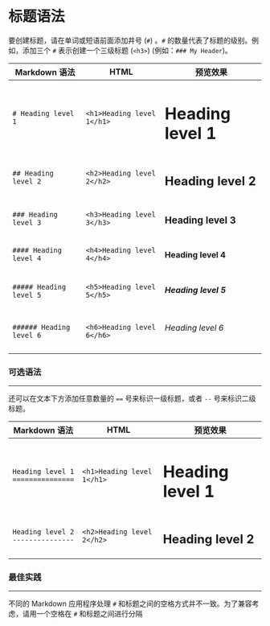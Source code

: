 # 标题语法

要创建标题，请在单词或短语前面添加井号 (`#`) 。`#` 的数量代表了标题的级别。例如，添加三个 `#` 表示创建一个三级标题 (`<h3>`) (例如：`### My Header`)。

| Markdown 语法            | HTML                       | 预览效果                 |
| ------------------------ | -------------------------- | ------------------------ |
| `# Heading level 1`      | `<h1>Heading level 1</h1>` | <h1>Heading level 1</h1> |
| `## Heading level 2`     | `<h2>Heading level 2</h2>` | <h2>Heading level 2</h2> |
| `### Heading level 3`    | `<h3>Heading level 3</h3>` | <h3>Heading level 3</h3> |
| `#### Heading level 4`   | `<h4>Heading level 4</h4>` | <h4>Heading level 4</h4> |
| `##### Heading level 5`  | `<h5>Heading level 5</h5>` | <h5>Heading level 5</h5> |
| `###### Heading level 6` | `<h6>Heading level 6</h6>` | <h6>Heading level 6</h6> |

### 可选语法

---

还可以在文本下方添加任意数量的 `==` 号来标识一级标题，或者 `--` 号来标识二级标题。

| Markdown 语法                            | HTML                       | 预览效果                 |
| ---------------------------------------- | -------------------------- | ------------------------ |
| `Heading level 1`<br>`===============`   | `<h1>Heading level 1</h1>` | <h1>Heading level 1</h1> |
| `Heading level 2` <br> `---------------` | `<h2>Heading level 2</h2>` | <h2>Heading level 2</h2> |

### 最佳实践

---

不同的 Markdown 应用程序处理 `#` 和标题之间的空格方式并不一致。为了兼容考虑，请用一个空格在 `#` 和标题之间进行分隔
